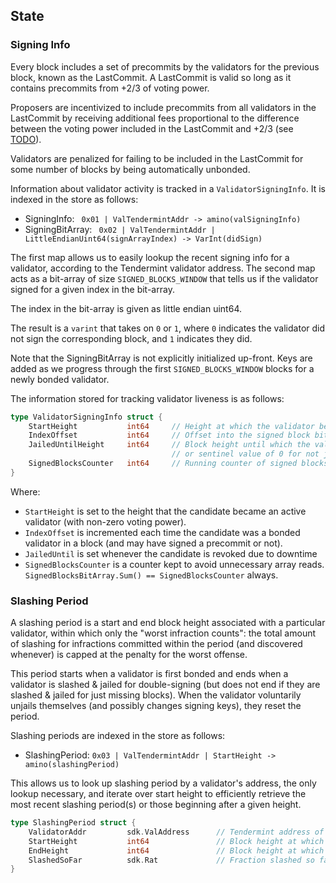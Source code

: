 ## State

### Signing Info

Every block includes a set of precommits by the validators for the previous block, 
known as the LastCommit. A LastCommit is valid so long as it contains precommits from +2/3 of voting power.

Proposers are incentivized to include precommits from all
validators in the LastCommit by receiving additional fees
proportional to the difference between the voting power included in the
LastCommit and +2/3 (see [TODO](https://github.com/cosmos/cosmos-sdk/issues/967)).

Validators are penalized for failing to be included in the LastCommit for some
number of blocks by being automatically unbonded.

Information about validator activity is tracked in a `ValidatorSigningInfo`. 
It is indexed in the store as follows:

- SigningInfo: ` 0x01 | ValTendermintAddr -> amino(valSigningInfo)`
- SigningBitArray: ` 0x02 | ValTendermintAddr | LittleEndianUint64(signArrayIndex) -> VarInt(didSign)`

The first map allows us to easily lookup the recent signing info for a
validator, according to the Tendermint validator address. The second map acts as
a bit-array of size `SIGNED_BLOCKS_WINDOW` that tells us if the validator signed for a given index in the bit-array.

The index in the bit-array is given as little endian uint64.

The result is a `varint` that takes on `0` or `1`, where `0` indicates the
validator did not sign the corresponding block, and `1` indicates they did.

Note that the SigningBitArray is not explicitly initialized up-front. Keys are
added as we progress through the first `SIGNED_BLOCKS_WINDOW` blocks for a newly
bonded validator.

The information stored for tracking validator liveness is as follows:

```go
type ValidatorSigningInfo struct {
    StartHeight           int64     // Height at which the validator became able to sign blocks
    IndexOffset           int64     // Offset into the signed block bit array
    JailedUntilHeight     int64     // Block height until which the validator is jailed,
                                    // or sentinel value of 0 for not jailed
    SignedBlocksCounter   int64     // Running counter of signed blocks
}

```

Where:
* `StartHeight` is set to the height that the candidate became an active validator (with non-zero voting power).
* `IndexOffset` is incremented each time the candidate was a bonded validator in a block (and may have signed a precommit or not).
* `JailedUntil` is set whenever the candidate is revoked due to downtime
* `SignedBlocksCounter` is a counter kept to avoid unnecessary array reads. `SignedBlocksBitArray.Sum() == SignedBlocksCounter` always.

### Slashing Period

A slashing period is a start and end block height associated with a particular validator,
within which only the "worst infraction counts": the total amount of slashing for
infractions committed within the period (and discovered whenever) is capped at the
penalty for the worst offense.

This period starts when a validator is first bonded and ends when a validator is slashed & jailed
for double-signing (but does not end if they are slashed & jailed for just missing blocks).
When the validator voluntarily unjails themselves (and possibly changes signing keys), they reset the period.

Slashing periods are indexed in the store as follows:

- SlashingPeriod: ` 0x03 | ValTendermintAddr | StartHeight -> amino(slashingPeriod) `

This allows us to look up slashing period by a validator's address, the only lookup necessary,
and iterate over start height to efficiently retrieve the most recent slashing period(s)
or those beginning after a given height.

```go
type SlashingPeriod struct {
    ValidatorAddr         sdk.ValAddress      // Tendermint address of the validator
    StartHeight           int64               // Block height at which slashing period begin
    EndHeight             int64               // Block height at which slashing period ended
    SlashedSoFar          sdk.Rat             // Fraction slashed so far, cumulative
}
```
